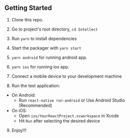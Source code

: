 ## Getting Started

1. Clone this repo.
2. Go to project's root directory, `cd Intellect`
3. Run `yarn` to install dependencies

4. Start the packager with `yarn start`
5. `yarn android` for running android app.
6. `yarn ios` for running ios app.
7. Connect a mobile device to your development machine
8. Run the test application:

- On Android:
  - Run `react-native run-android` or Use Android Studio (Recommended)
- On iOS:
  - Open `ios/YourReactProject.xcworkspace` in Xcode
  - Hit `Run` after selecting the desired device

9. Enjoy!!!
